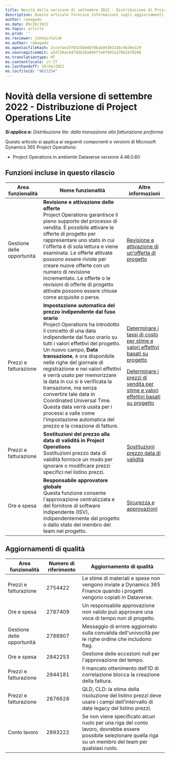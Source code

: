 ```yaml
---
title: Novità della versione di settembre 2022 - Distribuzione di Project Operations Lite
description: Questo articolo fornisce informazioni sugli aggiornamenti di qualità disponibili nella versione di settembre 2022 della distribuzione lite di Microsoft Dynamics 365 Project Operations.
author: ramagadu
ms.date: 09/28/2022
ms.topic: article
ms.prod: ''
ms.reviewer: johnmichalak
ms.author: ramagadu
ms.openlocfilehash: 2cce7ae25f05258e8bf0bab9430324bc9b30e329
ms.sourcegitcommit: a2d720ac6d7ddb20a0967fe87992a376b2478208
ms.translationtype: HT
ms.contentlocale: it-IT
ms.lasthandoff: 10/04/2022
ms.locfileid: "9621254"
---
```

# <a name="whats-new-september-2022---project-operations-lite-deployment"></a>Novità della versione di settembre 2022 - Distribuzione di Project Operations Lite

_**Si applica a:** Distribuzione lite: dalla transazione alla fatturazione proforma_

Questo articolo si applica ai seguenti componenti e versioni di Microsoft Dynamics 365 Project Operations:

- Project Operations in ambiente Dataverse versione 4.46.0.60

## <a name="features-included-in-this-release"></a>Funzioni incluse in questo rilascio

| Area funzionalità | Nome funzionalità | Altre informazioni |
| --- | --- | --- |
| Gestione delle opportunità | **Revisione e attivazione delle offerte**<br>Project Operations garantisce il pieno supporto del processo di vendita. È possibile attivare le offerte di progetto per rappresentare uno stato in cui l'offerta è di sola lettura e viene esaminata. Le offerte attivate possono essere riviste per creare nuove offerte con un numero di revisione incrementato. Le offerte o le revisioni di offerte di progetto attivate possono essere chiuse come acquisite o perse. | [Revisione e attivazione di un'offerta di progetto](/dynamics365/project-operations/sales/activation-and-revision) |
| Prezzi e fatturazione | **Impostazione automatica del prezzo indipendente dal fuso orario**<br>Project Operations ha introdotto il concetto di una data indipendente dal fuso orario su tutti i valori effettivi del progetto. Un nuovo campo, **Data transazione**, è ora disponibile nelle righe del giornale di registrazione e nei valori effettivi e verrà usato per memorizzare la data in cui si è verificata la transazione, ma senza convertire tale data in Coordinated Universal Time. Questa data verrà usata per i processi a valle come l'impostazione automatica del prezzo e la creazione di fatture. | <p>[Determinare i tassi di costo per stime e valori effettivi basati su progetto](/dynamics365/project-operations/pro/pricing-costing/cost-price-resolution-sales)</p><p>[Determinare i prezzi di vendita per stime e valori effettivi basati su progetto](/dynamics365/project-operations/pro/pricing-costing/sales-price-resolution-sales)</p> |
| Prezzi e fatturazione | **Sostituzioni del prezzo alla data di validità in Project Operations**<br>Sostituzioni prezzo data di validità fornisce un modo per ignorare o modificare prezzi specifici nel listino prezzi. | [Sostituzioni prezzo data di validità](/dynamics365/project-operations/pricing-costing/dateffective_price_overrides) |
| Ore e spesa | **Responsabile approvatore globale**<br>Questa funzione consente l'approvazione centralizzata e del fornitore di software indipendente (ISV), indipendentemente dal progetto o dallo stato del membro del team nel progetto. | [Sicurezza e approvazioni](/dynamics365/project-operations/approvals/approvals-security) |

## <a name="quality-updates"></a>Aggiornamenti di qualità

| Area funzionalità | Numero di riferimento | Aggiornamento di qualità |
| --- | --- | --- |
| Prezzi e fatturazione | 2754422 | Le stime di materiali e spese non vengono inviate a Dynamics 365 Finance quando i progetti vengono copiati in Dataverse. |
| Ore e spesa | 2787409 | Un responsabile approvazione non valido può approvare una voce di tempo non di progetto. |
| Gestione delle opportunità | 2788907 | Messaggio di errore aggiornato sulla convalida dell'univocità per le righe ordine che includono flag. |
| Ore e spesa | 2842253 | Gestione delle eccezioni null per l'approvazione del tempo. |
| Prezzi e fatturazione | 2844181 | Il mancato ottenimento dell'ID di correlazione blocca la creazione della fattura. |
| Prezzi e fatturazione | 2876628 | QLD, CLD: la stima della risoluzione del listino prezzi deve usare i campi dell'intervallo di date legacy del listino prezzi. |
| Conto lavoro | 2893222 | Se non viene specificato alcun ruolo per una riga del conto lavoro, dovrebbe essere possibile selezionare quella riga su un membro del team per qualsiasi ruolo. |
